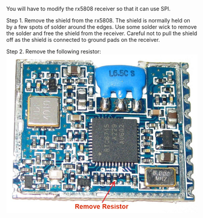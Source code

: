 You will have to modify the rx5808 receiver so that it can use SPI.

Step 1. Remove the shield from the rx5808. The shield is normally held on by a few spots of solder around the edges.  Use some solder wick to remove the solder and free the shield from the receiver.  Careful not to pull the shield off as the shield is connected to ground pads on the receiver.

Step 2. Remove the following resistor:
![alt text](img/rx5808-new-top.jpg)
